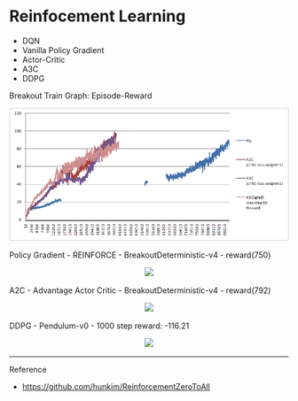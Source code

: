 # Reinfocement Learning
* DQN
* Vanilla Policy Gradient
* Actor-Critic
* A3C
* DDPG


Breakout Train Graph: Episode-Reward
<p align="center"><img src="gif/breakout-train-graph.png" />  </p>


Policy Gradient - REINFORCE - BreakoutDeterministic-v4  - reward(750)
<p align="center"><img src="gif/PG.gif" />  </p>


A2C - Advantage Actor Critic - BreakoutDeterministic-v4 - reward(792)
<p align="center"><img src="gif/A2C.gif" />  </p>


DDPG - Pendulum-v0 - 1000 step reward: -116.21
<p align="center"><img src="gif/DDPG.gif" />  </p>


---------------------------------
Reference
- https://github.com/hunkim/ReinforcementZeroToAll
